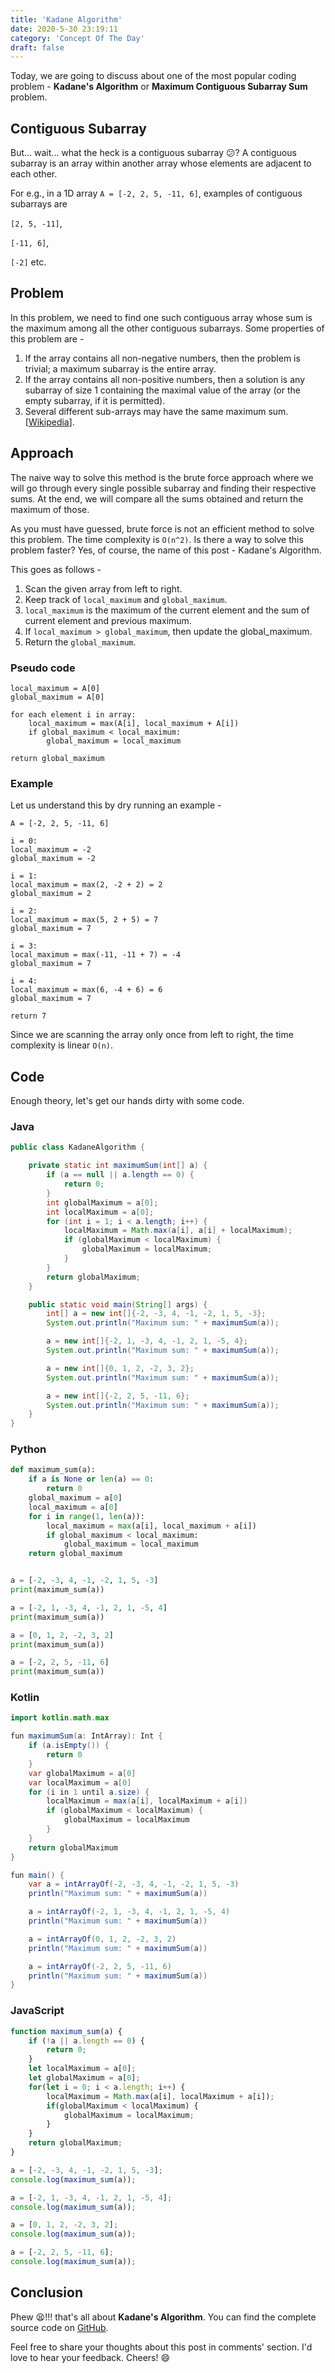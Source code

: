 ```yaml
---
title: 'Kadane Algorithm'
date: 2020-5-30 23:19:11
category: 'Concept Of The Day'
draft: false
---
```


Today, we are going to discuss about one of the most popular coding problem - **Kadane's Algorithm** or **Maximum Contiguous Subarray Sum** problem. 

## Contiguous Subarray
But... wait... what the heck is a contiguous subarray :confused:? A contiguous subarray is an array within another array whose elements are adjacent to each other.

For e.g., in a 1D array ```A = [-2, 2, 5, -11, 6]```, examples of contiguous subarrays are 

```[2, 5, -11]```, 

```[-11, 6]```, 

```[-2]``` etc.

## Problem
In this problem, we need to find one such contiguous array whose sum is the maximum among all the other contiguous subarrays. Some properties of this problem are - 

1. If the array contains all non-negative numbers, then the problem is trivial; a maximum subarray is the entire array.
2. If the array contains all non-positive numbers, then a solution is any subarray of size 1 containing the maximal value of the array (or the empty subarray, if it is permitted).
3. Several different sub-arrays may have the same maximum sum. [[Wikipedia](https://en.wikipedia.org/wiki/Maximum_subarray_problem)].

## Approach
The naive way to solve this method is the brute force approach where we will go through every single possible subarray and finding their respective sums. At the end, we will compare all the sums obtained and return the maximum of those.

As you must have guessed, brute force is not an efficient method to solve this problem. The time complexity is ```O(n^2)```. Is there a way to solve this problem faster? Yes, of course, the name of this post - Kadane's Algorithm.

This goes as follows - 
1. Scan the given array from left to right.
2. Keep track of ```local_maximum``` and ```global_maximum```.
3. ```local_maximum``` is the maximum of the current element and the sum of current element and previous maximum.
4. If ```local_maximum > global_maximum```, then update the global_maximum.
5. Return the ```global_maximum```.

### Pseudo code
```
local_maximum = A[0]
global_maximum = A[0]

for each element i in array: 
    local_maximum = max(A[i], local_maximum + A[i])
    if global_maximum < local_maximum: 
        global_maximum = local_maximum

return global_maximum
```

### Example
Let us understand this by dry running an example - 

```
A = [-2, 2, 5, -11, 6]

i = 0: 
local_maximum = -2
global_maximum = -2

i = 1: 
local_maximum = max(2, -2 + 2) = 2
global_maximum = 2

i = 2: 
local_maximum = max(5, 2 + 5) = 7
global_maximum = 7

i = 3: 
local_maximum = max(-11, -11 + 7) = -4
global_maximum = 7

i = 4: 
local_maximum = max(6, -4 + 6) = 6
global_maximum = 7

return 7
```

Since we are scanning the array only once from left to right, the time complexity is linear ```O(n)```.

## Code

Enough theory, let's get our hands dirty with some code.

### Java 
```java
public class KadaneAlgorithm {

    private static int maximumSum(int[] a) {
        if (a == null || a.length == 0) {
            return 0;
        }
        int globalMaximum = a[0];
        int localMaximum = a[0];
        for (int i = 1; i < a.length; i++) {
            localMaximum = Math.max(a[i], a[i] + localMaximum);
            if (globalMaximum < localMaximum) {
                globalMaximum = localMaximum;
            }
        }
        return globalMaximum;
    }

    public static void main(String[] args) {
        int[] a = new int[]{-2, -3, 4, -1, -2, 1, 5, -3};
        System.out.println("Maximum sum: " + maximumSum(a));

        a = new int[]{-2, 1, -3, 4, -1, 2, 1, -5, 4};
        System.out.println("Maximum sum: " + maximumSum(a));

        a = new int[]{0, 1, 2, -2, 3, 2};
        System.out.println("Maximum sum: " + maximumSum(a));

        a = new int[]{-2, 2, 5, -11, 6};
        System.out.println("Maximum sum: " + maximumSum(a));
    }
}
```

### Python
```python
def maximum_sum(a):
    if a is None or len(a) == 0:
        return 0
    global_maximum = a[0]
    local_maximum = a[0]
    for i in range(1, len(a)):
        local_maximum = max(a[i], local_maximum + a[i])
        if global_maximum < local_maximum:
            global_maximum = local_maximum
    return global_maximum


a = [-2, -3, 4, -1, -2, 1, 5, -3]
print(maximum_sum(a))

a = [-2, 1, -3, 4, -1, 2, 1, -5, 4]
print(maximum_sum(a))

a = [0, 1, 2, -2, 3, 2]
print(maximum_sum(a))

a = [-2, 2, 5, -11, 6]
print(maximum_sum(a))

```

### Kotlin
```java
import kotlin.math.max

fun maximumSum(a: IntArray): Int {
    if (a.isEmpty()) {
        return 0
    }
    var globalMaximum = a[0]
    var localMaximum = a[0]
    for (i in 1 until a.size) {
        localMaximum = max(a[i], localMaximum + a[i])
        if (globalMaximum < localMaximum) {
            globalMaximum = localMaximum
        }
    }
    return globalMaximum
}

fun main() {
    var a = intArrayOf(-2, -3, 4, -1, -2, 1, 5, -3)
    println("Maximum sum: " + maximumSum(a))

    a = intArrayOf(-2, 1, -3, 4, -1, 2, 1, -5, 4)
    println("Maximum sum: " + maximumSum(a))

    a = intArrayOf(0, 1, 2, -2, 3, 2)
    println("Maximum sum: " + maximumSum(a))

    a = intArrayOf(-2, 2, 5, -11, 6)
    println("Maximum sum: " + maximumSum(a))
}
```

### JavaScript
```javascript
function maximum_sum(a) {
    if (!a || a.length == 0) {
        return 0;
    }
    let localMaximum = a[0];
    let globalMaximum = a[0];
    for(let i = 0; i < a.length; i++) {
        localMaximum = Math.max(a[i], localMaximum + a[i]);
        if(globalMaximum < localMaximum) {
            globalMaximum = localMaximum;
        }
    }
    return globalMaximum;
}

a = [-2, -3, 4, -1, -2, 1, 5, -3];
console.log(maximum_sum(a));

a = [-2, 1, -3, 4, -1, 2, 1, -5, 4];
console.log(maximum_sum(a));

a = [0, 1, 2, -2, 3, 2];
console.log(maximum_sum(a));

a = [-2, 2, 5, -11, 6];
console.log(maximum_sum(a));
```


## Conclusion
Phew :tired_face:!!! that's all about **Kadane's Algorithm**. You can find the complete source code on [GitHub](https://github.com/ani03sha/ConceptOfTheDay). 

Feel free to share your thoughts about this post in comments' section. I'd love to hear your feedback. Cheers! 😄